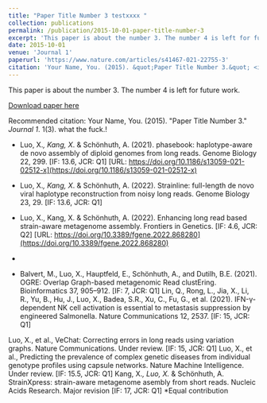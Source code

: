 ```yaml
---
title: "Paper Title Number 3 testxxxx "
collection: publications
permalink: /publication/2015-10-01-paper-title-number-3
excerpt: 'This paper is about the number 3. The number 4 is left for future work.'
date: 2015-10-01
venue: 'Journal 1'
paperurl: 'https://www.nature.com/articles/s41467-021-22755-3'
citation: 'Your Name, You. (2015). &quot;Paper Title Number 3.&quot; <i>Journal 1</i>. 1(3).'
---
```

This paper is about the number 3. The number 4 is left for future work.

[Download paper here](https://www.nature.com/articles/s41467-021-22755-3)

Recommended citation: Your Name, You. (2015). "Paper Title Number 3." <i>Journal 1</i>. 1(3). what the fuck.!

- Luo, X.*, Kang, X*. & Schönhuth, A. (2021). phasebook: haplotype-aware de novo assembly of diploid genomes from long reads.  Genome Biology 22, 299. [IF: 13.6, JCR: Q1] 
[URL: https://doi.org/10.1186/s13059-021-02512-x](https://doi.org/10.1186/s13059-021-02512-x)

- Luo, X.*, Kang, X*. & Schönhuth, A. (2022). Strainline: full-length de novo viral haplotype reconstruction from noisy long reads. Genome Biology 23, 29. [IF: 13.6, JCR: Q1]
- Luo, X., Kang, X. & Schönhuth, A. (2022). Enhancing long read based strain-aware metagenome assembly. Frontiers in Genetics. [IF: 4.6, JCR: Q2]
[URL: https://doi.org/10.3389/fgene.2022.868280](https://doi.org/10.3389/fgene.2022.868280)

- 
- Balvert, M., Luo, X., Hauptfeld, E., Schönhuth, A., and Dutilh, B.E. (2021). OGRE: Overlap Graph-based metagenomic Read clustEring. Bioinformatics 37, 905–912. [IF: 7, JCR: Q1]
Lin, Q., Rong, L., Jia, X., Li, R., Yu, B., Hu, J., Luo, X., Badea, S.R., Xu, C., Fu, G., et al. (2021). IFN-γ-dependent NK cell activation is essential to metastasis suppression by engineered Salmonella. Nature Communications 12, 2537. [IF: 15, JCR: Q1]

Luo, X., et al., VeChat: Correcting errors in long reads using variation graphs. Nature Communications. Under review. [IF: 15, JCR: Q1]
Luo, X., et al., Predicting the prevalence of complex genetic diseases from individual genotype profiles using capsule networks. Nature Machine Intelligence. Under review. [IF: 15.5, JCR: Q1]
Kang, X.*, Luo, X.* & Schönhuth, A. StrainXpress: strain-aware metagenome asembly from short reads.  Nucleic Acids Research. Major revision [IF: 17, JCR: Q1]
*Equal contribution
